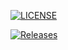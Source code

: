 [![LICENSE](https://img.shields.io/github/license/Yehtetag11/DevOpsLab.svg?style=flat-square)](https://github.com/Yehtetag11/DevOpsLab/blob/master/LICENSE)

[![Releases](https://img.shields.io/github/release/Yehtetag11/DevOpsLab/all.svg?style=flat-square)](https://github.com/Yehtetag11/DevOpsLab/releases)
